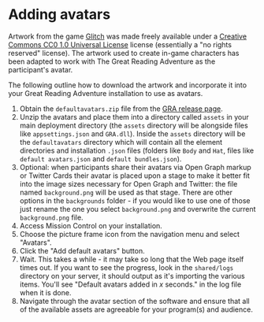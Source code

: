 # Adding avatars

Artwork from the game [Glitch](https://www.glitchthegame.com/) was made freely available under a [Creative Commons CC0 1.0 Universal License](http://creativecommons.org/publicdomain/zero/1.0/legalcode) license (essentially a "no rights reserved" license). The artwork used to create in-game characters has been adapted to work with The Great Reading Adventure as the participant's avatar.

The following outline how to download the artwork and incorporate it into your Great Reading Adventure installation to use as avatars.

1. Obtain the `defaultavatars.zip` file from the [GRA release page](https://github.com/MCLD/greatreadingadventure/releases).
2. Unzip the avatars and place them into a directory called `assets` in your main deployment directory (the `assets` directory will be alongside files like `appsettings.json` and `GRA.dll`). Inside the `assets` directory will be the `defaultavatars` directory which will contain all the element directories and installation `.json` files (folders like `Body` and `Hat`, files like `default avatars.json` and `default bundles.json`).
3. Optional: when participants share their avatars via Open Graph markup or Twitter Cards their avatar is placed upon a stage to make it better fit into the image sizes necessary for Open Graph and Twitter: the file named `background.png` will be used as that stage. There are other options in the `backgrounds` folder - if you would like to use one of those just rename the one you select `background.png` and overwrite the current `background.png` file.
4. Access Mission Control on your installation.
5. Choose the picture frame icon from the navigation menu and select "Avatars".
6. Click the "Add default avatars" button.
7. Wait. This takes a while - it may take so long that the Web page itself times out. If you want to see the progress, look in the `shared/logs` directory on your server, it should output as it's importing the various items. You'll see "Default avatars added in *x* seconds." in the log file when it is done.
8. Navigate through the avatar section of the software and ensure that all of the available assets are agreeable for your program(s) and audience.
